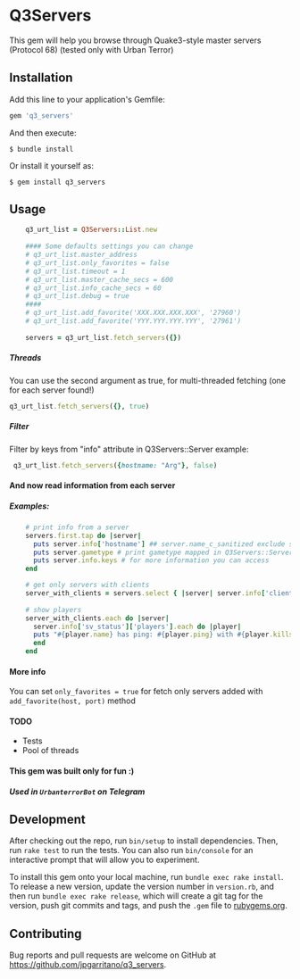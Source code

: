 # Q3Servers

This gem will help you browse through Quake3-style master servers (Protocol 68) (tested only with Urban Terror)


## Installation

Add this line to your application's Gemfile:

```ruby
gem 'q3_servers'
```

And then execute:

    $ bundle install

Or install it yourself as:

    $ gem install q3_servers


## Usage
```ruby
    q3_urt_list = Q3Servers::List.new
    
    #### Some defaults settings you can change
    # q3_urt_list.master_address
    # q3_urt_list.only_favorites = false
    # q3_urt_list.timeout = 1
    # q3_urt_list.master_cache_secs = 600
    # q3_urt_list.info_cache_secs = 60
    # q3_urt_list.debug = true
    ####
    # q3_urt_list.add_favorite('XXX.XXX.XXX.XXX', '27960')
    # q3_urt_list.add_favorite('YYY.YYY.YYY.YYY', '27961')
    
    servers = q3_urt_list.fetch_servers({})
```
##### Threads
  You can use the second argument as true, for multi-threaded fetching (one for each server found!)
   ```ruby
   q3_urt_list.fetch_servers({}, true)
   ```

##### Filter
  Filter by keys from "info" attribute in Q3Servers::Server
  example:
  ```ruby
   q3_urt_list.fetch_servers({hostname: "Arg"}, false)
   ```

#### And now read information from each server
##### Examples:
```ruby
    # print info from a server
    servers.first.tap do |server| 
      puts server.info['hostname'] ## server.name_c_sanitized exclude symbols and colors from hostname field
      puts server.gametype # print gametype mapped in Q3Servers::Server::GT Hash
      puts server.info.keys # for more information you can access
    end

    # get only servers with clients
    server_with_clients = servers.select { |server| server.info['clients'].to_i > 0 }
    
    # show players 
    server_with_clients.each do |server|
      server.info['sv_status']['players'].each do |player|
      puts "#{player.name} has ping: #{player.ping} with #{player.kills} kills"
      end    
    end
```

#### More info

You can set `only_favorites = true` for fetch only servers added with `add_favorite(host, port)` method

#### TODO
- Tests
- Pool of threads

#### This gem was built only for fun :)

##### Used in `UrbanterrorBot` on Telegram

## Development

After checking out the repo, run `bin/setup` to install dependencies. Then, run `rake test` to run the tests. You can also run `bin/console` for an interactive prompt that will allow you to experiment.

To install this gem onto your local machine, run `bundle exec rake install`. To release a new version, update the version number in `version.rb`, and then run `bundle exec rake release`, which will create a git tag for the version, push git commits and tags, and push the `.gem` file to [rubygems.org](https://rubygems.org).

## Contributing

Bug reports and pull requests are welcome on GitHub at https://github.com/jpgarritano/q3_servers.

